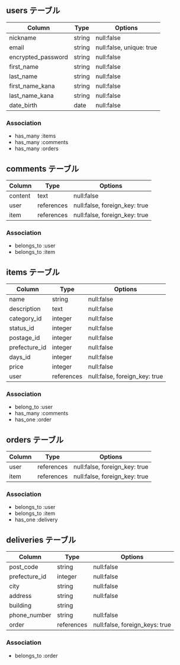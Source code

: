 ## users テーブル

| Column             | Type   | Options                  |
| ------------------ | ------ | ------------------------ |
| nickname           | string | null:false               |
| email              | string | null:false, unique: true |
| encrypted_password | string | null:false               |
| first_name         | string | null:false               |
| last_name          | string | null:false               |
| first_name_kana    | string | null:false               |
| last_name_kana     | string | null:false               |
| date_birth         | date   | null:false               |

### Association
- has_many :items
- has_many :comments
- has_many :orders



## comments テーブル

| Column   | Type       | Options                       |
| -------- | ---------- | ----------------------------- |
| content  | text       | null:false                    |
| user     | references | null:false, foreign_key: true |
| item     | references | null:false, foreign_key: true |

### Association
- belongs_to :user
- belongs_to :item



## items テーブル

| Column          | Type | Options |
| --------------- | ---------- | ----------------------------- |
| name            | string     | null:false                    |
| description     | text       | null:false                    |
| category_id     | integer    | null:false                    |
| status_id       | integer    | null:false                    |
| postage_id      | integer    | null:false                    |
| prefecture_id   | integer    | null:false                    |
| days_id         | integer    | null:false                    |
| price           | integer    | null:false                    |
| user            | references | null:false, foreign_key: true |

### Association
- belong_to :user
- has_many  :comments
- has_one   :order



## orders テーブル

| Column  | Type       | Options                       |
| ------- | ---------- | ----------------------------- |
| user    | references | null:false, foreign_key: true |
| item    | references | null:false, foreign_key: true |

### Association
- belongs_to :user
- belongs_to :item
- has_one    :delivery



## deliveries テーブル

| Column         | Type       | Options                        |
| -------------- | ---------- | ------------------------------ |
| post_code      | string     | null:false                     |
| prefecture_id  | integer    | null:false                     |
| city           | string     | null:false                     |
| address        | string     | null:false                     |
| building       | string     |                                |
| phone_number   | string     | null:false                     |
| order          | references | null:false, foreign_keys: true |

### Association
- belongs_to :order
